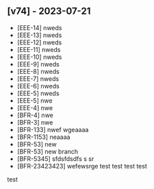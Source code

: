 ## [v74] - 2023-07-21

- [EEE-14] nweds 
- [EEE-13] nweds 
- [EEE-12] nweds 
- [EEE-11] nweds 
- [EEE-10] nweds 
- [EEE-9] nweds 
- [EEE-8] nweds 
- [EEE-7] nweds 
- [EEE-6] nweds 
- [EEE-5] nweds 
- [EEE-5] nwe 
- [EEE-4] nwe 
- [BFR-4] nwe 
- [BFR-3] nwe 
- [BFR-133] nwef wgeaaaa 
- [BFR-1153] neaaaa 
- [BFR-53] new 
- [BFR-53] new branch 
- [BFR-5345] sfdsfdsdfs s sr 
- [BFR-23423423] wefewsrge test test test test 

test
